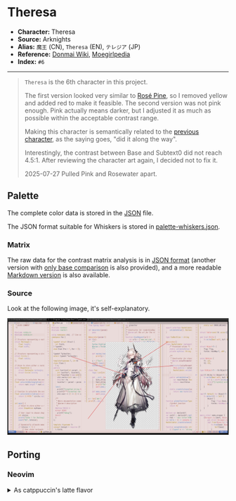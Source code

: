 # Theresa

- **Character:** Theresa
- **Source:** Arknights
- **Alias:** `魔王` (CN), `Theresa` (EN), `テレジア` (JP)
- **Reference:** [Donmai Wiki](<https://donmai.moe/wiki_pages/arknights_theresa>), [Moegirlpedia](<https://zh.moegirl.org.cn/zh-hans/%E7%89%B9%E8%95%BE%E8%A5%BF%E5%A8%85(%E6%98%8E%E6%97%A5%E6%96%B9%E8%88%9F)>)
- **Index:** `#6`

---

> `Theresa` is the 6th character in this project.
>
> The first version looked very similar to [Rosé Pine](https://rosepinetheme.com/), so I removed yellow and added red to make it feasible.
> The second version was not pink enough. Pink actually means darker, but I adjusted it as much as possible within the acceptable contrast range.
>
> Making this character is semantically related to the [previous character](../arknights_priestess/README.md), as the saying goes, "did it along the way".
>
> Interestingly, the contrast between Base and Subtext0 did not reach 4.5:1. After reviewing the character art again, I decided not to fix it.
>
> 2025-07-27 Pulled Pink and Rosewater apart.

## Palette

The complete color data is stored in the [JSON](./palette.json) file.

The JSON format suitable for Whiskers is stored in [palette-whiskers.json](./palette-whiskers.json).

### Matrix

The raw data for the contrast matrix analysis is in [JSON format](./contrast-matrix.json) (another version with [only base comparison](./contrast-base.json) is also provided), and a more readable [Markdown version](./contrast-report.md) is also available.

### Source

Look at the following image, it's self-explanatory.

![sample](./assets/sample.png)

## Porting

### Neovim

<details>
	<summary>As catppuccin's latte flavor</summary>

```lua
require("catppuccin").setup {
    color_overrides = {
        latte = {
        rosewater= "#cf6d7d",
        flamingo = "#dd6363",
        pink     = "#b74757",
        mauve    = "#af78af",
        red      = "#d7425b",
        maroon   = "#8a4254",
        peach    = "#ca7623",
        yellow   = "#a7851d",
        green    = "#4b9b66",
        teal     = "#419891",
        sky      = "#4692b8",
        sapphire = "#5d8fc1",
        blue     = "#597bc0",
        lavender = "#8d82c3",
        text     = "#534853",
        subtext0 = "#746474",
        subtext1 = "#635663",
        base     = "#EADBDA",
        mantle   = "#E4D2D0",
        crust    = "#DFC8C6",
        surface0 = "#D4B5B3",
        surface1 = "#C9A29F",
        surface2 = "#BE8F8C",
        overlay0 = "#B37C78",
        overlay1 = "#A86965",
        overlay2 = "#985A56",
        },
    }
}
```

</details>
